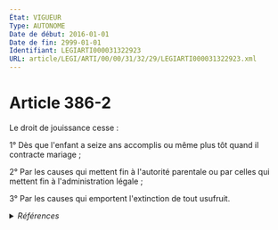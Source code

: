 ```yaml
---
État: VIGUEUR
Type: AUTONOME
Date de début: 2016-01-01
Date de fin: 2999-01-01
Identifiant: LEGIARTI000031322923
URL: article/LEGI/ARTI/00/00/31/32/29/LEGIARTI000031322923.xml
---
```


<h1>Article 386-2</h1>

Le droit de jouissance cesse :<br />

1° Dès que l'enfant a seize ans accomplis ou même plus tôt quand il contracte
mariage ;<br />

2° Par les causes qui mettent fin à l'autorité parentale ou par celles qui
mettent fin à l'administration légale ;<br />

3° Par les causes qui emportent l'extinction de tout usufruit.


<details>
  <summary><em>Références</em></summary>

  <h2>Articles faisant référence à l'article</h2>
  
  <ul>
    <li>
      <a href="https://legal.tricoteuses.fr//redirection/LEGIARTI000031322334?vers=git&vers=legifrance">Ordonnance n° 2015-1288 du 15 octobre 2015 portant simplification et modernisation du droit de la famille - article 3 ENTIEREMENT_MODIF</a> CREE source
    </li>
  </ul>
  
  <h2>Références faites par l'article</h2>
  
  <ul>
    <li>
      2015-10-15 CREE cible <a href="https://legal.tricoteuses.fr//redirection/LEGIARTI000031322334?vers=git&vers=legifrance">Ordonnance n° 2015-1288 du 15 octobre 2015 portant simplification et modernisation du droit de la famille - article 3 ENTIEREMENT_MODIF</a>
    </li>
  </ul>
</details>
